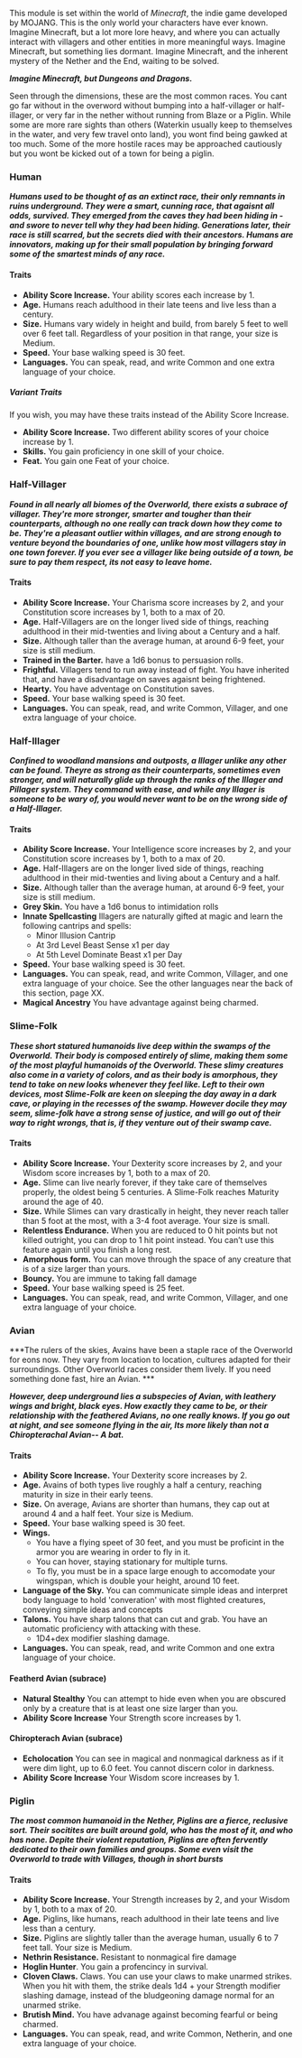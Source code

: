 This module is set within the world of *Minecraft*, the indie game developed by MOJANG. This is the only world your characters have ever known. Imagine Minecraft, but a lot more lore heavy, and where you can actually interact with villagers and other entities in more meaningful ways. Imagine Minecraft, but something lies dormant. Imagine Minecraft, and the inherent mystery of the Nether and the End, waiting to be solved.

***Imagine Minecraft, but Dungeons and Dragons.***

Seen through the dimensions, these are the most common races. You cant go far without in the overword without bumping into a half-villager or half-illager, or very far in the nether without running from Blaze or a Piglin. While some are more rare sights than others (Waterkin usually keep to themselves in the water, and very few travel onto land), you wont find being gawked at too much. Some of the more hostile races may be approached cautiously but you wont be kicked out of a town for being a piglin.
### Human
***Humans used to be thought of as an extinct race, their only remnants in ruins underground. They were a smart, cunning race, that agaisnt all odds, survived. They emerged from the caves they had been hiding in - and swore to never tell why they had been hiding. Generations later, their race is still scarred, but the secrets died with their ancestors. Humans are innovators, making up for their small population by bringing forward some of the smartest minds of any race.***
#### Traits
 - **Ability Score Increase.** Your ability scores each increase by 1.
 - **Age.** Humans reach adulthood in their late teens and live less than a century.
 - **Size.** Humans vary widely in height and build, from barely 5 feet to well over 6 feet tall. Regardless of your position in that range, your size is Medium.
 - **Speed.** Your base walking speed is 30 feet.
 - **Languages.** You can speak, read, and write Common and one extra language of your choice. 
 ##### Variant Traits
 If you wish, you may have these traits instead of the Ability Score Increase.
 - **Ability Score Increase.** Two different ability scores of your choice increase by 1.
- **Skills.** You gain proficiency in one skill of your choice.
- **Feat.** You gain one Feat of your choice.
### Half-Villager
***Found in all nearly all biomes of the Overworld, there exists a subrace of villager. They're more stronger, smarter and tougher than their counterparts, although no one really can track down how they come to be. They're a pleasant outlier within villages, and are strong enough to venture beyond the boundaries of one, unlike how most villagers stay in one town forever. If you ever see a villager like being outside of a town, be sure to pay them respect, its not easy to leave home.***
#### Traits
  - **Ability Score Increase.** Your Charisma score increases by 2, and your Constitution score increases by 1, both to a max of 20.
  - **Age.** Half-Villagers are on the longer lived side of things, reaching adulthood in their mid-twenties and living about a Century and a half.
  - **Size.** Although taller than the average human, at around 6-9 feet, your size is still medium.
  - **Trained in the Barter.** have a 1d6 bonus to persuasion rolls.
  - **Frightful.** Villagers tend to run away instead of fight. You have inherited that, and have a disadvantage on saves agaisnt being frightened.
  - **Hearty.** You have adventage on Constitution saves.
  - **Speed.** Your base walking speed is 30 feet.
 - **Languages.** You can speak, read, and write Common, Villager, and one extra language of your choice.

### Half-Illager
***Confined to woodland mansions and outposts, a Illager unlike any other can be found. Theyre as strong as their counterparts, sometimes even stronger, and will naturally glide up through the ranks of the Illager and Pillager system. They command with ease, and while any Illager is someone to be wary of, you would never want to be on the wrong side of a Half-Illager.***
#### Traits
- **Ability Score Increase.** Your Intelligence score increases by 2, and your Constitution score increases by 1, both to a max of 20.
 - **Age.** Half-Illagers are on the longer lived side of things, reaching adulthood in their mid-twenties and living about a Century and a half.
 - **Size.** Although taller than the average human, at around 6-9 feet, your size is still medium.
- **Grey Skin.** You have a 1d6 bonus to intimidation rolls
- **Innate Spellcasting** Illagers are naturally gifted at magic and learn the following cantrips and spells:
	- Minor Illusion Cantrip
	- At 3rd Level Beast Sense x1 per day
	- At 5th Level Dominate Beast x1 per Day
 - **Speed.** Your base walking speed is 30 feet.
 - **Languages.** You can speak, read, and write Common, Villager, and one extra language of your choice. See the other languages near the back of this section, page XX. 
 - **Magical Ancestry** You have advantage against being charmed.
### Slime-Folk
***These short statured humanoids live deep within the swamps of the Overworld. Their body is composed entirely of slime, making them some of the most playful humanoids of the Overworld. These slimy creatures also come in a variety of colors, and as their body is amorphous, they tend to take on new looks whenever they feel like. Left to their own devices, most Slime-Folk are keen on sleeping the day away in a dark cave, or playing in the recesses of the swamp. However docile they may seem, slime-folk have a strong sense of justice, and will go out of their way to right wrongs, that is, if they venture out of their swamp cave.***
#### Traits
- **Ability Score Increase.** Your Dexterity score increases by 2, and your Wisdom score increases by 1, both to a max of 20.
- **Age.** Slime can live nearly forever, if they take care of themselves properly, the oldest being 5 centuries. A Slime-Folk reaches Maturity around the age of 40.
 - **Size.** While Slimes can vary drastically in height, they never reach taller than 5 foot at the most, with a 3-4 foot average. Your size is small.
- **Relentless Endurance.** When you are reduced to 0 hit points but not killed outright, you can drop to 1 hit point instead. You can’t use this feature again until you finish a long rest.
- **Amorphous form.** You can move through the space of any creature that is of a size larger than yours.
- **Bouncy.** You are immune to taking fall damage
- **Speed.** Your base walking speed is 25 feet.
- **Languages.** You can speak, read, and write Common, Villager, and one extra language of your choice. 
### Avian
***The rulers of the skies, Avains have been a staple race of the Overworld for eons now. They vary from location to location, cultures adapted for their surroundings. Other Overworld races consider them lively. If you need something done fast, hire an Avian. ***

***However, deep underground lies a subspecies of Avian, with leathery wings and bright, black eyes. How exactly they came to be, or their relationship with the feathered Avians, no one really knows. If you go out at night, and see someone flying in the air, Its more likely than not a Chiropterachal Avian-- A bat.***
#### Traits
- **Ability Score Increase.** Your Dexterity score increases by 2.
- **Age.** Avains of both types live roughly a half a century, reaching maturity in size in their early teens.
 - **Size.** On average, Avians are shorter than humans, they cap out at around 4 and a half feet. Your size is Medium.
 - **Speed.** Your base walking speed is 30 feet.
 - **Wings.**
    - You have a flying speet of 30 feet, and you must be proficint in the armor you are wearing in order to fly in it.
    - You can hover, staying stationary for multiple turns.
    - To fly, you must be in a space large enough to accomodate your wingspan, which is double your height, around 10 feet.
  - **Language of the Sky.** You can communicate simple ideas and interpret body language to hold 'converation' with most flighted creatures, conveying simple ideas and concepts
  - **Talons.** You have sharp talons that can cut and grab. You have an automatic proficiency with attacking with these.
    - 1D4+dex modifier slashing damage.
- **Languages.** You can speak, read, and write Common and one extra language of your choice. 
#### Featherd Avian (subrace)
- **Natural Stealthy** You can attempt to hide even when you are obscured only by a creature that is at least one size larger than you.
- **Ability Score Increase** Your Strength score increases by 1.
#### Chiropterach Avian (subrace)
- **Echolocation** You can see in magical and nonmagical darkness as if it were dim light, up to 6.0 feet. You cannot discern color in darkness.
- **Ability Score Increase** Your Wisdom score increases by 1.
### Piglin
***The most common humanoid in the Nether, Piglins are a fierce, reclusive sort. Their socitites are built around gold, who has the most of it, and who has none. Depite their violent reputation, Piglins are often fervently dedicated to their own families and groups. Some even visit the Overworld to trade with Villages, though in short bursts***
#### Traits
- **Ability Score Increase.** Your Strength increases by 2, and your Wisdom by 1, both to a max of 20.
- **Age.** Piglins, like humans, reach adulthood in their late teens and live less than a century.
 - **Size.** Piglins are slightly taller  than the average human, usually 6 to 7 feet tall. Your size is Medium.
 - **Nethrin Resistance.** Resistant to nonmagical fire damage
 - **Hoglin Hunter**. You gain a profencincy in survival.
 - **Cloven Claws.** Claws. You can use your claws to make unarmed strikes. When you hit with them, the strike deals 1d4 + your Strength modifier slashing damage, instead of the bludgeoning damage normal for an unarmed strike.
 - **Brutish Mind.** You have advanage against becoming fearful or being charmed.
 - **Languages.** You can speak, read, and write Common, Netherin, and one extra language of your choice. 
